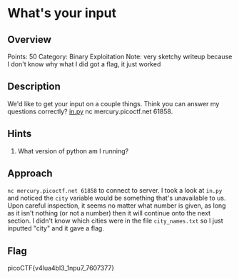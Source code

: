 # What's your input

## Overview

Points: 50
Category: Binary Exploitation
Note: very sketchy writeup because I don't know why what I did got a flag, it just worked

## Description

We'd like to get your input on a couple things. Think you can answer my questions correctly? [in.py](./in.py) nc mercury.picoctf.net 61858.

## Hints

1. What version of python am I running?

## Approach

`nc mercury.picoctf.net 61858` to connect to server. I took a look at `in.py` and noticed the `city` variable would be something that's unavailable to us. Upon careful inspection, it seems no matter what number is given, as long as it isn't nothing (or not a number) then it will continue onto the next section. I didn't know which cities were in the file `city_names.txt` so I just inputted "city" and it gave a flag.

## Flag

picoCTF{v4lua4bl3_1npu7_7607377}
